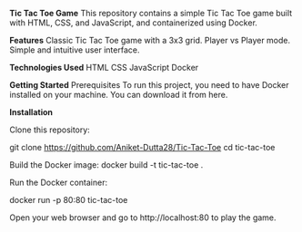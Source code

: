 **Tic Tac Toe Game**
This repository contains a simple Tic Tac Toe game built with HTML, CSS, and JavaScript, and containerized using Docker.

**Features**
Classic Tic Tac Toe game with a 3x3 grid.
Player vs Player mode.
Simple and intuitive user interface.

**Technologies Used**
HTML
CSS
JavaScript
Docker

**Getting Started**
Prerequisites
To run this project, you need to have Docker installed on your machine. You can download it from here.

**Installation**

Clone this repository:

git clone https://github.com/Aniket-Dutta28/Tic-Tac-Toe
cd tic-tac-toe

Build the Docker image:
docker build -t tic-tac-toe .

Run the Docker container:

docker run -p 80:80 tic-tac-toe

Open your web browser and go to http://localhost:80 to play the game.
